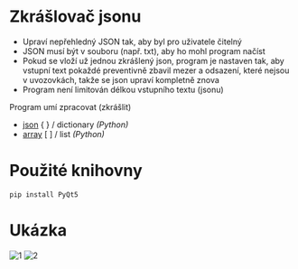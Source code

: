# Zkrášlovač jsonu

- Upraví nepřehledný JSON tak, aby byl pro uživatele čitelný
- JSON musí být v souboru (např. txt), aby ho mohl program načíst
- Pokud se vloží už jednou zkrášlený json, program je nastaven tak, aby vstupní text pokaždé preventivně zbavil mezer a odsazení, které nejsou v uvozovkách, takže se json upraví kompletně znova
- Program není limitován délkou vstupního textu (jsonu)

Program umí zpracovat (zkrášlit)
- [json](https://cs.wikipedia.org/wiki/JavaScript_Object_Notation) { } / dictionary *(Python)*
- [array](https://cs.wikipedia.org/wiki/Pole_(datov%C3%A1_struktura)) [ ] / list *(Python)*

# Použité knihovny
```
pip install PyQt5

```
# Ukázka
![1](https://user-images.githubusercontent.com/82058894/173231020-dc5c90a5-03ca-462c-b82e-b30b7227237e.jpg)
![2](https://user-images.githubusercontent.com/82058894/173231023-ed5b686a-e764-4b4e-aead-6feb33bd33e6.jpg)
